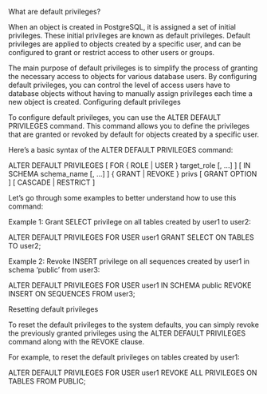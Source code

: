 What are default privileges?

When an object is created in PostgreSQL, it is assigned a set of initial privileges. These initial privileges are known as default privileges. Default privileges are applied to objects created by a specific user, and can be configured to grant or restrict access to other users or groups.

The main purpose of default privileges is to simplify the process of granting the necessary access to objects for various database users. By configuring default privileges, you can control the level of access users have to database objects without having to manually assign privileges each time a new object is created.
Configuring default privileges

To configure default privileges, you can use the ALTER DEFAULT PRIVILEGES command. This command allows you to define the privileges that are granted or revoked by default for objects created by a specific user.

Here’s a basic syntax of the ALTER DEFAULT PRIVILEGES command:

ALTER DEFAULT PRIVILEGES
    [ FOR { ROLE | USER } target_role [, ...] ]
    [ IN SCHEMA schema_name [, ...] ]
    { GRANT | REVOKE } privs
    [ GRANT OPTION ]
    [ CASCADE | RESTRICT ]

Let’s go through some examples to better understand how to use this command:

Example 1: Grant SELECT privilege on all tables created by user1 to user2:

ALTER DEFAULT PRIVILEGES FOR USER user1
    GRANT SELECT ON TABLES TO user2;

Example 2: Revoke INSERT privilege on all sequences created by user1 in schema ‘public’ from user3:

ALTER DEFAULT PRIVILEGES FOR USER user1
    IN SCHEMA public
    REVOKE INSERT ON SEQUENCES FROM user3;

Resetting default privileges

To reset the default privileges to the system defaults, you can simply revoke the previously granted privileges using the ALTER DEFAULT PRIVILEGES command along with the REVOKE clause.

For example, to reset the default privileges on tables created by user1:

ALTER DEFAULT PRIVILEGES FOR USER user1
    REVOKE ALL PRIVILEGES ON TABLES FROM PUBLIC;